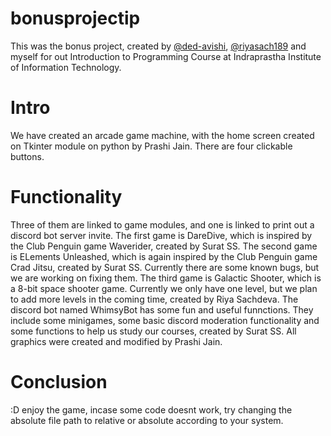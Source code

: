 # bonusprojectip
This was the bonus project, created by [@ded-avishi](https://www.github.com/ded-avishi), [@riyasach189](https://www.github.com/riyasach189) and myself for out Introduction to Programming Course at Indraprastha Institute of Information Technology.
# Intro
We have created an arcade game machine, with the home screen created on Tkinter module on python by Prashi Jain.
There are four clickable buttons.
# Functionality
Three of them are linked to game modules, and one is linked to print out a discord bot server invite.
The first game is DareDive, which is inspired by the Club Penguin game Waverider, created by Surat SS.
The second game is ELements Unleashed, which is again inspired by the Club Penguin game Crad Jitsu, created by Surat SS. Currently there are some known bugs, but we are working on fixing them.
The third game is Galactic Shooter, which is a 8-bit space shooter game. Currently we only have one level, but we plan to add more levels in the coming time, created by Riya Sachdeva.
The discord bot named WhimsyBot has some fun and useful funnctions. They include some minigames, some basic discord moderation functionality and some functions to help us study our courses, created by Surat SS.
All graphics were created and modified by Prashi Jain.
# Conclusion
:D enjoy the game, incase some code doesnt work, try changing the absolute file path to relative or absolute according to your system.
